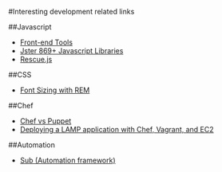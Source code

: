 #Interesting development related links

##Javascript

* [Front-end Tools](https://github.com/codylindley/frontend-tools)
* [Jster 869+ Javascript Libraries](http://jster.net/)
* [Rescue.js](http://rescuejs.com/)

##CSS
* [Font Sizing with REM](http://snook.ca/archives/html_and_css/font-size-with-rem)


##Chef

* [Chef vs Puppet](http://devopsanywhere.blogspot.ca/2011/10/puppet-vs-chef-fight.html)
* [Deploying a LAMP application with Chef, Vagrant, and EC2](http://www.jasongrimes.org/2012/06/deploying-a-lamp-application-with-chef-vagrant-and-ec2-3-of-3/)

##Automation

* [Sub (Automation framework)](https://github.com/37signals/sub)